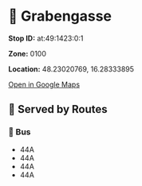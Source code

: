 # 🚉 Grabengasse


**Stop ID:** at:49:1423:0:1

**Zone:** 0100

**Location:** 48.23020769, 16.28333895

[Open in Google Maps](https://www.google.com/maps?q=48.23020769,16.28333895)

## 🚆 Served by Routes

### 🚌 Bus
- 44A
- 44A
- 44A
- 44A